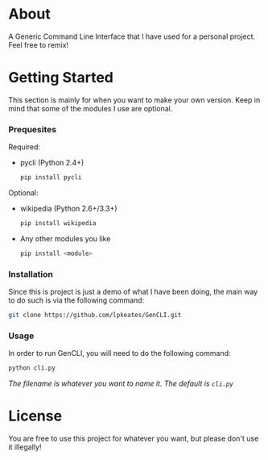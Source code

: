# About
A Generic Command Line Interface that I have used for a personal project. Feel free to remix!

# Getting Started
This section is mainly for when you want to make your own version. Keep in mind that some of the modules I use are optional.

### Prequesites
Required:
* pycli (Python 2.4+)
  ```sh
  pip install pycli
  ```
Optional:
* wikipedia (Python 2.6+/3.3+)
  ```sh
  pip install wikipedia
  ```
* Any other modules you like
  ```sh
  pip install <module>
  ```

### Installation
Since this is project is just a demo of what I have been doing, the main way to do such is via the following command:
```sh
git clone https://github.com/lpkeates/GenCLI.git
```

### Usage
In order to run GenCLI, you will need to do the following command:
```sh
python cli.py
```
*The filename is whatever you want to name it. The default is `cli.py`*

# License
You are free to use this project for whatever you want, but please don't use it illegally!
